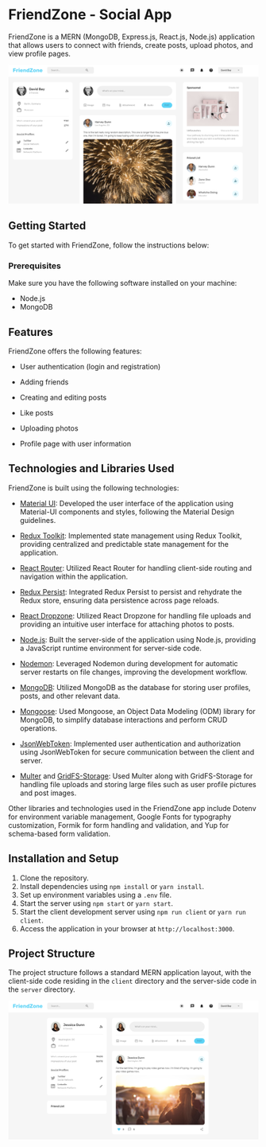 # FriendZone - Social App

FriendZone is a MERN (MongoDB, Express.js, React.js, Node.js) application that allows users to connect with friends, create posts, upload photos, and view profile pages.

![FriendZone Screenshot](./server/public/assets/homepage.png)


## Getting Started

To get started with FriendZone, follow the instructions below:

### Prerequisites

Make sure you have the following software installed on your machine:

- Node.js
- MongoDB

## Features
FriendZone offers the following features:

- User authentication (login and registration)

- Adding friends

- Creating and editing posts

- Like posts

- Uploading photos

- Profile page with user information

## Technologies and Libraries Used
FriendZone is built using the following technologies:


- [Material UI](https://mui.com/material-ui/getting-started/): Developed the user interface of the application using Material-UI components and styles, following the Material Design guidelines.

- [Redux Toolkit](https://redux-toolkit.js.org/introduction/getting-started): Implemented state management using Redux Toolkit, providing centralized and predictable state management for the application.

- [React Router](https://reactrouter.com/en/v6.3.0/getting-started): Utilized React Router for handling client-side routing and navigation within the application.

- [Redux Persist](https://github.com/rt2zz/redux-persist): Integrated Redux Persist to persist and rehydrate the Redux store, ensuring data persistence across page reloads.

- [React Dropzone](https://react-dropzone.js.org/): Utilized React Dropzone for handling file uploads and providing an intuitive user interface for attaching photos to posts.

- [Node.js](https://nodejs.org/en/download/): Built the server-side of the application using Node.js, providing a JavaScript runtime environment for server-side code.

- [Nodemon](https://github.com/remy/nodemon): Leveraged Nodemon during development for automatic server restarts on file changes, improving the development workflow.

- [MongoDB](https://www.mongodb.com/): Utilized MongoDB as the database for storing user profiles, posts, and other relevant data.

- [Mongoose](https://github.com/Automattic/mongoose): Used Mongoose, an Object Data Modeling (ODM) library for MongoDB, to simplify database interactions and perform CRUD operations.

- [JsonWebToken](https://github.com/auth0/node-jsonwebtoken): Implemented user authentication and authorization using JsonWebToken for secure communication between the client and server.

- [Multer](https://github.com/expressjs/multer) and [GridFS-Storage](https://github.com/devconcept/multer-gridfs-storage): Used Multer along with GridFS-Storage for handling file uploads and storing large files such as user profile pictures and post images.

Other libraries and technologies used in the FriendZone app include Dotenv for environment variable management, Google Fonts for typography customization, Formik for form handling and validation, and Yup for schema-based form validation.

## Installation and Setup

1. Clone the repository.
2. Install dependencies using `npm install` or `yarn install`.
3. Set up environment variables using a `.env` file.
4. Start the server using `npm start` or `yarn start`.
5. Start the client development server using `npm run client` or `yarn run client`.
6. Access the application in your browser at `http://localhost:3000`.

## Project Structure

The project structure follows a standard MERN application layout, with the client-side code residing in the `client` directory and the server-side code in the `server` directory. 


![FriendZone Screenshot](./server/public/assets/profilepage.png)


